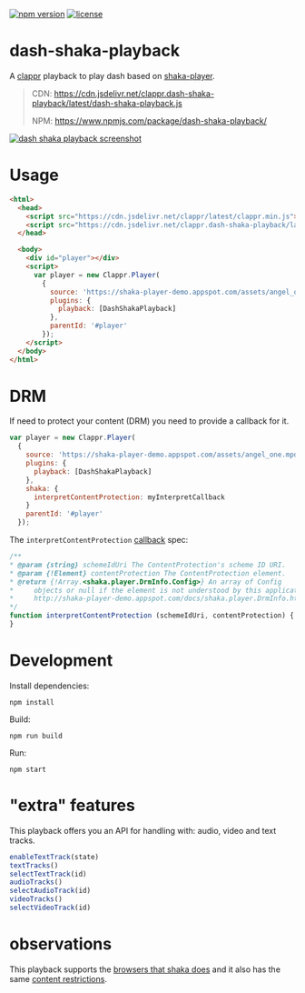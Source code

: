 [![npm version](https://badge.fury.io/js/dash-shaka-playback.svg)](https://badge.fury.io/js/dash-shaka-playback)
[![license](https://img.shields.io/badge/license-BSD--3--Clause-blue.svg)](https://img.shields.io/badge/license-BSD--3--Clause-blue.svg)
# dash-shaka-playback

A [clappr](https://github.com/clappr/clappr) playback to play dash based on [shaka-player](https://github.com/google/shaka-player).

> CDN: https://cdn.jsdelivr.net/clappr.dash-shaka-playback/latest/dash-shaka-playback.js
> 
> NPM: https://www.npmjs.com/package/dash-shaka-playback/

[![dash shaka playback screenshot](https://raw.githubusercontent.com/clappr/dash-shaka-playback/master/public/screen-shot-dash-clappr.png)](https://jsfiddle.net/m8ndduLo/)

# Usage

```html
<html>
  <head>
    <script src="https://cdn.jsdelivr.net/clappr/latest/clappr.min.js"></script>
    <script src="https://cdn.jsdelivr.net/clappr.dash-shaka-playback/latest/dash-shaka-playback.js"></script>
  </head>

  <body>
    <div id="player"></div>
    <script>
      var player = new Clappr.Player(
        {
          source: 'https://shaka-player-demo.appspot.com/assets/angel_one.mpd?_=1446383792251',
          plugins: {
            playback: [DashShakaPlayback]
          },
          parentId: '#player'
        });
    </script>
  </body>
</html>
```

# DRM

If need to protect your content (DRM) you need to provide a callback for it.

```javascript
var player = new Clappr.Player(
  {
    source: 'https://shaka-player-demo.appspot.com/assets/angel_one.mpd?_=1446383792251',
    plugins: {
      playback: [DashShakaPlayback]
    },
    shaka: {
      interpretContentProtection: myInterpretCallback
    }
    parentId: '#player'
  });
```

The `interpretContentProtection` [callback](http://shaka-player-demo.appspot.com/docs/shaka.player.DashVideoSource.html#ContentProtectionCallback) spec:

```javascript
/**
* @param {string} schemeIdUri The ContentProtection's scheme ID URI.
* @param {!Element} contentProtection The ContentProtection element.
* @return {!Array.<shaka.player.DrmInfo.Config>} An array of Config
*     objects or null if the element is not understood by this application.
*     http://shaka-player-demo.appspot.com/docs/shaka.player.DrmInfo.html#Config
*/
function interpretContentProtection (schemeIdUri, contentProtection) {
}
```

# Development

Install dependencies:

`npm install`

Build:

`npm run build`

Run:

`npm start`

# "extra" features

This playback offers you an API for handling with: audio, video and text tracks.

```javascript
enableTextTrack(state)
textTracks()
selectTextTrack(id)
audioTracks()
selectAudioTrack(id)
videoTracks()
selectVideoTrack(id)
```

# observations

This playback supports the [browsers that shaka does](https://shaka-player-demo.appspot.com/docs/tutorial-porting.html) and it also has the same [content restrictions](https://shaka-player-demo.appspot.com/docs/tutorial-caveats.html).

